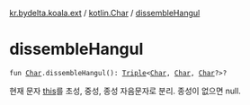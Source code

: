 [kr.bydelta.koala.ext](../index.md) / [kotlin.Char](index.md) / [dissembleHangul](./dissemble-hangul.md)

# dissembleHangul

`fun `[`Char`](https://kotlinlang.org/api/latest/jvm/stdlib/kotlin/-char/index.html)`.dissembleHangul(): `[`Triple`](https://kotlinlang.org/api/latest/jvm/stdlib/kotlin/-triple/index.html)`<`[`Char`](https://kotlinlang.org/api/latest/jvm/stdlib/kotlin/-char/index.html)`, `[`Char`](https://kotlinlang.org/api/latest/jvm/stdlib/kotlin/-char/index.html)`, `[`Char`](https://kotlinlang.org/api/latest/jvm/stdlib/kotlin/-char/index.html)`?>?`

현재 문자 [this](dissemble-hangul/-this-.md)를 초성, 중성, 종성 자음문자로 분리. 종성이 없으면 null.

